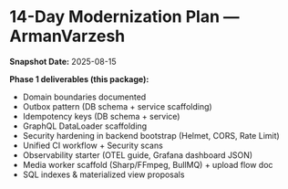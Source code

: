 # 14-Day Modernization Plan — ArmanVarzesh
**Snapshot Date:** 2025-08-15

**Phase 1 deliverables (this package):**
- Domain boundaries documented
- Outbox pattern (DB schema + service scaffolding)
- Idempotency keys (DB schema + service)
- GraphQL DataLoader scaffolding
- Security hardening in backend bootstrap (Helmet, CORS, Rate Limit)
- Unified CI workflow + Security scans
- Observability starter (OTEL guide, Grafana dashboard JSON)
- Media worker scaffold (Sharp/FFmpeg, BullMQ) + upload flow doc
- SQL indexes & materialized view proposals
